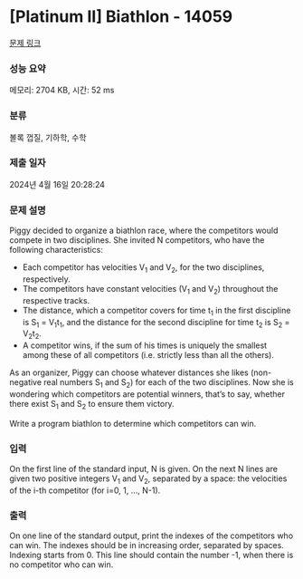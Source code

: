 # [Platinum II] Biathlon - 14059 

[문제 링크](https://www.acmicpc.net/problem/14059) 

### 성능 요약

메모리: 2704 KB, 시간: 52 ms

### 분류

볼록 껍질, 기하학, 수학

### 제출 일자

2024년 4월 16일 20:28:24

### 문제 설명

<p>Piggy decided to organize a biathlon race, where the competitors would compete in two disciplines. She invited N competitors, who have the following characteristics:</p>

<ul>
	<li>Each competitor has velocities V<sub>1</sub> and V<sub>2</sub>, for the two disciplines, respectively.</li>
	<li>The competitors have constant velocities (V<sub>1</sub> and V<sub>2</sub>) throughout the respective tracks.</li>
	<li>The distance, which a competitor covers for time t<sub>1</sub> in the first discipline is S<sub>1</sub> = V<sub>1</sub>t<sub>1</sub>, and the distance for the second discipline for time t<sub>2</sub> is S<sub>2</sub> = V<sub>2</sub>t<sub>2</sub>.</li>
	<li>A competitor wins, if the sum of his times is uniquely the smallest among these of all competitors (i.e. strictly less than all the others).</li>
</ul>

<p>As an organizer, Piggy can choose whatever distances she likes (non-negative real numbers S<sub>1</sub> and S<sub>2</sub>) for each of the two disciplines. Now she is wondering which competitors are potential winners, that’s to say, whether there exist S<sub>1</sub> and S<sub>2</sub> to ensure them victory.</p>

<p>Write a program biathlon to determine which competitors can win.</p>

### 입력 

 <p>On the first line of the standard input, N is given. On the next N lines are given two positive integers V<sub>1</sub> and V<sub>2</sub>, separated by a space: the velocities of the i-th competitor (for i=0, 1, …, N-1).</p>

### 출력 

 <p>On one line of the standard output, print the indexes of the competitors who can win. The indexes should be in increasing order, separated by spaces. Indexing starts from 0. This line should contain the number -1, when there is no competitor who can win.</p>

